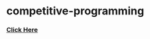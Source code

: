 # competitive-programming

### [Click Here](https://github.com/fsshakkhor/competitive-programming/tree/master/Template%20Codes)
